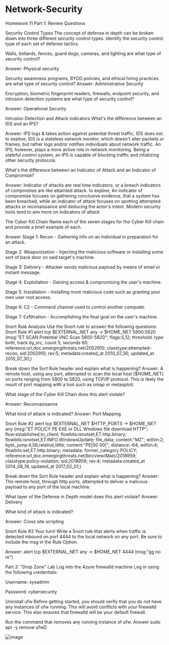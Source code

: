 # Network-Security
Homework 11
Part 1: Review Questions

Security Control Types
The concept of defense in depth can be broken down into three different security control types. Identify the security control type of each set of defense tactics.

Walls, bollards, fences, guard dogs, cameras, and lighting are what type of security control?

Answer:
Physical security

Security awareness programs, BYOD policies, and ethical hiring practices are what type of security control?
Answer:
Administrative Security

Encryption, biometric fingerprint readers, firewalls, endpoint security, and intrusion detection systems are what type of security control?

Answer:
Operational Security

Intrusion Detection and Attack indicators
What's the difference between an IDS and an IPS?

Answer:
IPS logs & takes action against potential threat traffic, IDS does not. to expline, IDS is a stateless network monitor, which doesn't alter packets or frames, but rather logs and/or notifies individuals about network traffic. An IPS; however, plays a more active role in network monitoring. Being a stateful control system, an IPS is capable of blocking traffic and intializing other security protocols.

What's the difference between an Indicator of Attack and an Indicator of Compromise?

Answer:
Indicator of attacks are real time indicators, or a breach indicators of compromise are like attamted attack. to expline, An indicator of compromise focuses on gathering conclusive evidence, that a system has been breached, while an indicator of attack focuses on spotting attempted attacks or reconaissance and deducing the actor's intent. Modern security tools tend to aim more on indicators of attack

The Cyber Kill Chain
Name each of the seven stages for the Cyber Kill chain and provide a brief example of each.

Answer
Stage 1: Recon - Gathering info on an individual in preparation for an attack.

Stage 2: Weaponization - Injecting the malicious software or installing some sort of back door on said target's machine.

Stage 3: Delivery - Attacker sends malicious payload by means of email or instant message.

Stage 4: Exploitation - Gaining access & compromising the user's machine.

Stage 5: Installation - Installing more malicious code such as granting your own user root access.

Stage 6: C2 - Command channel used to control another computer.

Stage 7: Exfiltration - Accomplishing the final goal on the user's machine.


Snort Rule Analysis
Use the Snort rule to answer the following questions: Snort Rule #1 alert tcp $EXTERNAL_NET any -> $HOME_NET 5800:5820 (msg:"ET SCAN Potential VNC Scan 5800-5820"; flags:S,12; threshold: type both, track by_src, count 5, seconds 60; reference:url,doc.emergingthreats.net/2002910; classtype:attempted-recon; sid:2002910; rev:5; metadata:created_at 2010_07_30, updated_at 2010_07_30;)

Break down the Sort Rule header and explain what is happening?
Answer:
A remote host, using any port, attempted to scan the local host ($HOME_NET) on ports ranging from 5800 to 5820, using TCP/IP protocol. This is likely the result of port mapping with a tool such as nmap or metasploit.

What stage of the Cyber Kill Chain does this alert violate?

Answer:
Reconnaissance

What kind of attack is indicated?
Answer:
Port Mapping

Snort Rule #2
alert tcp $EXTERNAL_NET $HTTP_PORTS -> $HOME_NET any (msg:"ET POLICY PE EXE or DLL Windows file download HTTP"; flow:established,to_client; flowbits:isnotset,ET.http.binary; flowbits:isnotset,ET.INFO.WindowsUpdate; file_data; content:"MZ"; within:2; byte_jump:4,58,relative,little; content:"PE|00 00|"; distance:-64; within:4; flowbits:set,ET.http.binary; metadata: former_category POLICY; reference:url,doc.emergingthreats.net/bin/view/Main/2018959; classtype:policy-violation; sid:2018959; rev:4; metadata:created_at 2014_08_19, updated_at 2017_02_01;)

Break down the Sort Rule header and explain what is happening?
Answer:
The remote host, through http ports, attempted to deliver a malicous payload to any port of the local machine.

What layer of the Defense in Depth model does this alert violate?
Answer:
Delivery

What kind of attack is indicated?

Answer:
Cross site scripting

Snort Rule #3
Your turn! Write a Snort rule that alerts when traffic is detected inbound on port 4444 to the local network on any port. Be sure to include the msg in the Rule Option.

Answer:
alert tcp $EXTERNAL_NET any -> $HOME_NET 4444 (msg:"gg no re")

Part 2: "Drop Zone" Lab
Log into the Azure firewalld machine Log in using the following credentials:

Username: sysadmin

Password: cybersecurity

Uninstall ufw
Before getting started, you should verify that you do not have any instances of ufw running. This will avoid conflicts with your firewalld service. This also ensures that firewalld will be your default firewall.

Run the command that removes any running instance of ufw.
Answer
sudo apt -y remove ufwD

![image](https://github.com/user-attachments/assets/2997af47-593d-4ba9-9c5b-bc8a92524676)

